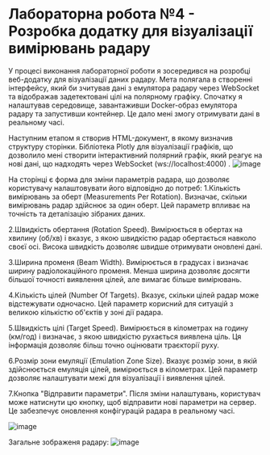 # Лабораторна робота №4 - Розробка додатку для візуалізації вимірювань радару

У процесі виконання лабораторної роботи я зосередився на розробці веб-додатку для візуалізації даних радару. Мета полягала в створенні інтерфейсу, який би зчитував дані з емулятора радару через WebSocket та відображав задетектовані цілі на полярному графіку.
Спочатку я налаштував середовище, завантаживши Docker-образ емулятора радару та запустивши контейнер. Це дало мені змогу отримувати дані в реальному часі.

Наступним етапом я створив HTML-документ, в якому визначив структуру сторінки. Бібліотека Plotly для візуалізації графіків, що дозволило мені створити інтерактивний полярний графік, який реагує на нові дані, що надходять через WebSocket (ws://localhost:4000) .
![image](https://github.com/user-attachments/assets/9dc15886-311f-4c1a-89e6-960130c8c6fb)

На сторінці є форма для зміни параметрів радара, що дозволяє користувачу налаштовувати його відповідно до потреб:
1.Кількість вимірювань за оберт (Measurements Per Rotation). Визначає, скільки вимірювань радар здійснює за один оберт. Цей параметр впливає на точність та деталізацію зібраних даних.

2.Швидкість обертання (Rotation Speed). Вимірюється в обертах на хвилину (об/хв) і вказує, з якою швидкістю радар обертається навколо своєї осі. Висока швидкість дозволяє швидше отримувати оновлені дані.

3.Ширина променя (Beam Width). Вимірюється в градусах і визначає ширину радіолокаційного променя. Менша ширина дозволяє досягти більшої точності виявлення цілей, але вимагає більше вимірювань.

4.Кількість цілей (Number Of Targets). Вказує, скільки цілей радар може відстежувати одночасно. Цей параметр корисний для ситуацій з великою кількістю об'єктів у зоні дії радара.

5.Швидкість цілі (Target Speed). Вимірюється в кілометрах на годину (км/год) і визначає, з якою швидкістю рухається виявлена ціль. Ця інформація дозволяє більш точно оцінювати траєкторії руху.

6.Розмір зони емуляції (Emulation Zone Size). Вказує розмір зони, в якій здійснюється емуляція цілей, вимірюється в кілометрах. Цей параметр дозволяє налаштувати межі для візуалізації і виявлення цілей.

7.Кнопка "Відправити параметри". Після зміни налаштувань, користувач може натиснути цю кнопку, щоб відправити нові параметри на сервер. Це забезпечує оновлення конфігурацій радара в реальному часі.

![image](https://github.com/user-attachments/assets/9e681e54-62e8-4565-b3aa-d78b10f42a39)

Загальне зображеня радару:
![image](https://github.com/user-attachments/assets/8558b7fb-c10f-48f3-a7da-7801680c21a2)
